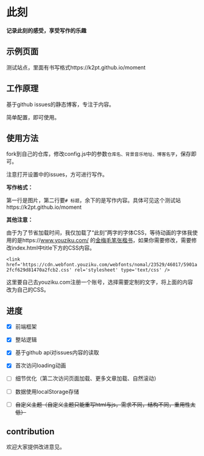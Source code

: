 # 此刻

**记录此刻的感受，享受写作的乐趣**



## 示例页面

测试站点，里面有书写格式https://k2pt.github.io/moment



## 工作原理

基于github issues的静态博客，专注于内容。

简单配置，即可使用。



## 使用方法

fork到自己的仓库，修改config.js中的参数`仓库名、背景音乐地址、博客名字`，保存即可。

注意打开设置中的issues，方可进行写作。



**写作格式：**

第一行是图片，第二行要`# 标题`，余下的是写作内容。具体可见这个测试站https://k2pt.github.io/moment



**其他注意：**

由于为了节省加载时间，我仅加载了“此刻”两字的字体CSS，等待动画的字体我使用的是https://www.youziku.com/ 的[金梅毛笔张楷书](https://www.youziku.com/fontdetail/index/46017)，如果你需要修改，需要修改index.html中title下方的CSS内容。

`<link href='https://cdn.webfont.youziku.com/webfonts/nomal/23529/46017/5901a2fcf629d81470a2fcb2.css' rel='stylesheet' type='text/css' />`

这里要自己去youziku.com注册一个账号，选择需要定制的文字，将上面的内容改为自己的CSS。



## 进度


- [x] 前端框架
- [x] 整站逻辑
- [x] 基于github api对issues内容的读取
- [x] 首次访问loading动画
- [ ] 细节优化（第二次访问页面加载、更多文章加载、自然滚动）
- [ ] 数据使用localStorage存储
- [ ] ~~自定义主题（自定义主题只能重写html与js，需求不同，结构不同，重用性太低）~~




## contribution

欢迎大家提供改进意见。



